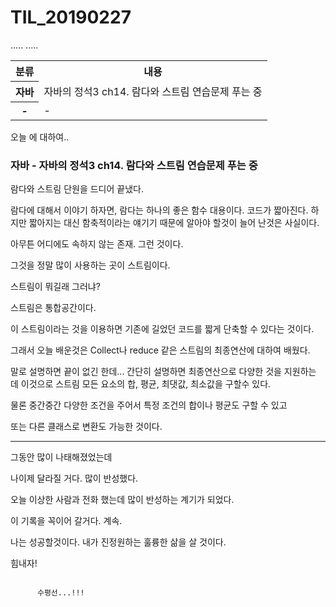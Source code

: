 # TIL_20190227

<table>
 <tr>
  <th scope = 'col'>분류</th>
  <th scope = 'col'>내용</th>
 </tr>
 <tr>
  <th scope = 'row'>자바</th>
  <td>자바의 정석3 ch14. 람다와 스트림 연습문제 푸는 중</td>
 </tr>.....
 <tr>
  <th scope = 'row'>-</th>
  <td>-</td>
 </tr>.....
</table>

오늘 에 대하여..
### 자바 - 자바의 정석3 ch14. 람다와 스트림 연습문제 푸는 중
람다와 스트림 단원을 드디어 끝냈다.

람다에 대해서 이야기 하자면, 람다는 하나의 좋은 함수 대용이다. 코드가 짧아진다. 하지만 짧아지는 대신 함축적이라는 얘기기 때문에 알아야 할것이 늘어 난것은 사실이다.

아무튼 어디에도 속하지 않는 존재. 그런 것이다.

그것을 정말 많이 사용하는 곳이 스트림이다.

스트림이 뭐길래 그러냐?

스트림은 통합공간이다.

이 스트림이라는 것을 이용하면 기존에 길었던 코드를 짧게 단축할 수 있다는 것이다.

그래서 오늘 배운것은
Collect나 reduce 같은 스트림의 최종연산에 대하여 배웠다.

말로 설명하면 
끝이 없긴 한데...
간단히 설명하면
최종연산으로 다양한 것을 지원하는 데
이것으로 스트림 모든 요소의 합, 평균, 최댓값, 최소값을 구할수 있다.

물론 중간중간 다양한 조건을 주어서 특정 조건의 합이나 평균도 구할 수 있고

또는 다른 클래스로 변환도 가능한 것이다.



-------

그동안 많이 나태해졌었는데

나이제 달라질 거다. 많이 반성했다.

오늘 이상한 사람과 전화 했는데 많이 반성하는 계기가 되었다.

이 기록을 꼭이어 갈거다. 계속.

나는 성공할것이다. 내가 진정원하는 훌륭한 삶을 살 것이다.

힘내자!

<pre>
<code>
      수평선...!!!
</code>
</pre>